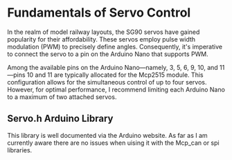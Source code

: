 # Fundamentals of Servo Control

In the realm of model railway layouts, the SG90 servos have gained popularity for their affordability. These servos employ pulse width modulation (PWM) to precisely define angles. Consequently, it's imperative to connect the servo to a pin on the Arduino Nano that supports PWM.

Among the available pins on the Arduino Nano—namely, 3, 5, 6, 9, 10, and 11—pins 10 and 11 are typically allocated for the Mcp2515 module. This configuration allows for the simultaneous control of up to four servos. However, for optimal performance, I recommend limiting each Arduino Nano to a maximum of two attached servos.

## Servo.h Arduino Library

This library is well documented via the Arduino website. As far as I am currently aware there are no issues when uising it with the Mcp_can or spi libraries.
